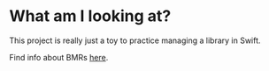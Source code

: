 # What am I looking at?

This project is really just a toy to practice managing a library in Swift.

Find info about BMRs [here](https://en.wikipedia.org/wiki/Basal_metabolic_rate).
